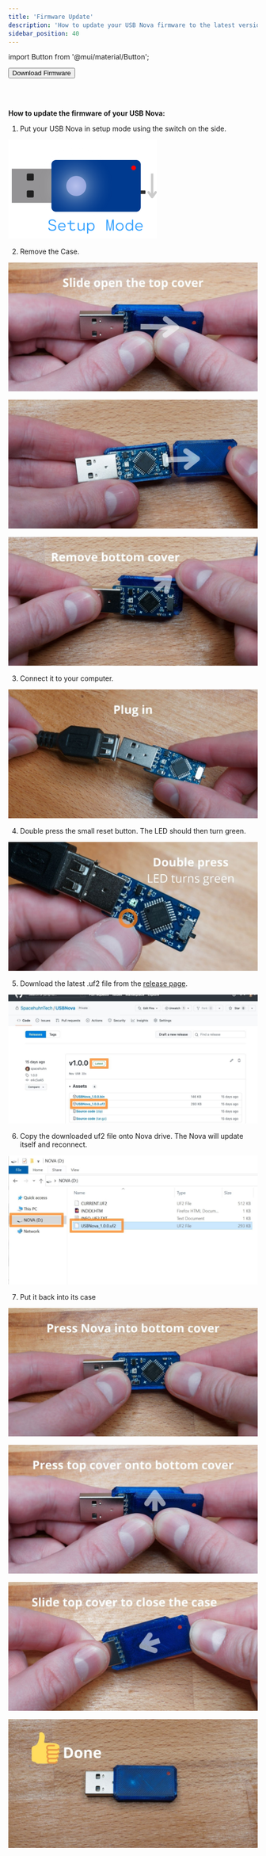 ```yaml
---
title: 'Firmware Update'
description: 'How to update your USB Nova firmware to the latest version. A tutorial.'
sidebar_position: 40
---
```


import Button from '@mui/material/Button';

<Button variant='contained' href='https://github.com/SpacehuhnTech/USBNova/releases'>Download Firmware</Button>

<br />
<br />

**How to update the firmware of your USB Nova:**

1. Put your USB Nova in setup mode using the switch on the side.

<img src='/img/setup.png' width='300px' alt='USB Nova Setup Mode' />

2. Remove the Case.

![USB Nova opening case](/img/firmware/1.jpg)

![USB Nova opening case](/img/firmware/2.jpg)

![USB Nova opening case](/img/firmware/3.jpg)

3. Connect it to your computer.

![Connecting USB Nova to USB port](/img/firmware/4.jpg)

4. Double press the small reset button. The LED should then turn green.

![Pressing reset button on USB Nova](/img/firmware/5.jpg)

5. Download the latest .uf2 file from the [release page](https://github.com/SpacehuhnTech/USBNova/releases).

![Download firmware from GitHub](/img/firmware/6.jpg)

6. Copy the downloaded uf2 file onto Nova drive. The Nova will update itself and reconnect.

![Pasting uf2 file onto USB Nova drive](/img/firmware/7.jpg)

7. Put it back into its case

![USB Nova closing case](/img/firmware/8.jpg)

![USB Nova closing case](/img/firmware/9.jpg)

![USB Nova closing case](/img/firmware/10.jpg)

![USB Nova closing case](/img/firmware/11.jpg)